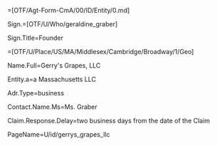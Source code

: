 =[OTF/Agt-Form-CmA/00/ID/Entity/0.md]

Sign.=[OTF/U/Who/geraldine_graber]

Sign.Title=Founder

=[OTF/U/Place/US/MA/Middlesex/Cambridge/Broadway/1/Geo]

Name.Full=Gerry's Grapes, LLC

Entity.a=a Massachusetts LLC

Adr.Type=business

Contact.Name.Ms=Ms. Graber

Claim.Response.Delay=two business days from the date of the Claim

PageName=U/id/gerrys_grapes_llc
